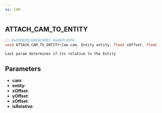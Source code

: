 ```yaml
---
ns: CAM
---
```

## ATTACH_CAM_TO_ENTITY

```c
// 0xFEDB7D269E8C60E3 0xAD7C45F6
void ATTACH_CAM_TO_ENTITY(Cam cam, Entity entity, float xOffset, float yOffset, float zOffset, BOOL isRelative);
```

```
Last param determines if its relative to the Entity  
```

## Parameters
* **cam**: 
* **entity**: 
* **xOffset**: 
* **yOffset**: 
* **zOffset**: 
* **isRelative**: 

